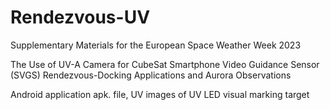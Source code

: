 # Rendezvous-UV
Supplementary Materials for the European Space Weather Week 2023 

The Use of UV-A Camera for CubeSat Smartphone Video Guidance Sensor (SVGS) Rendezvous-Docking Applications and Aurora
Observations

Android application apk. file, UV images of UV LED visual marking target
